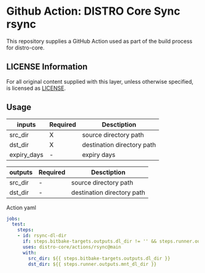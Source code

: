 # Github Action: DISTRO Core Sync rsync

This repository supplies a GitHub Action used as part of the build
process for distro-core.

## LICENSE Information

For all original content supplied with this layer, unless otherwise
specified, is licensed as [LICENSE](../LICENSE).

## Usage

| inputs | Required | Desctiption |
| --- | --- | --- |
| src_dir | X | source directory path |
| dst_dir | X | destination directory path |
| expiry_days | - | expiry days |

| outputs | Required | Desctiption |
| --- | --- | --- |
| src_dir | - | source directory path |
| dst_dir | - | destination directory path |

Action yaml

~~~ yaml
jobs:
  test:
    steps:
    - id: rsync-dl-dir
      if: steps.bitbake-targets.outputs.dl_dir != '' && steps.runner.outputs.mnt_dl_dir != ''
      uses: distro-core/actions/rsync@main
      with:
        src_dir: ${{ steps.bitbake-targets.outputs.dl_dir }}
        dst_dir: ${{ steps.runner.outputs.mnt_dl_dir }}
~~~
